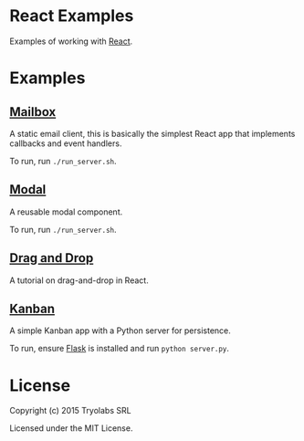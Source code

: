 # React Examples

Examples of working with [React][react].

# Examples

## [Mailbox][mailbox]

A static email client, this is basically the simplest React app that implements
callbacks and event handlers.

To run, run `./run_server.sh`.

## [Modal][modal]

A reusable modal component.

To run, run `./run_server.sh`.

## [Drag and Drop][dnd]

A tutorial on drag-and-drop in React.

## [Kanban][kanban]

A simple Kanban app with a Python server for persistence.

To run, ensure [Flask][flask] is installed and run `python server.py`.

[react]: https://facebook.github.io/react/
[flask]: http://flask.pocoo.org/
[mailbox]: https://github.com/tryolabs/react-examples/tree/master/mailbox#readme
[modal]: https://github.com/tryolabs/react-examples/tree/master/modal#readme
[dnd]: https://github.com/tryolabs/react-examples/tree/master/dnd#readme
[kanban]: https://github.com/tryolabs/react-examples/tree/master/kanban#readme

# License

Copyright (c) 2015 Tryolabs SRL

Licensed under the MIT License.
